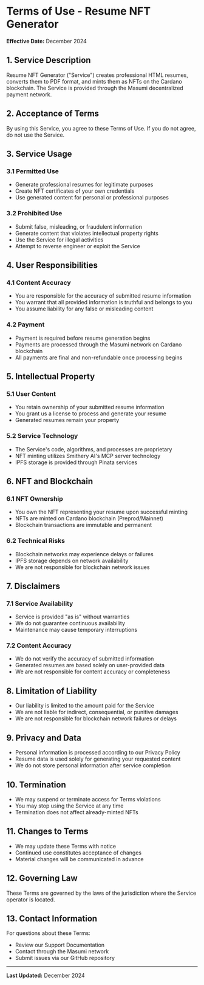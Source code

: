 # Terms of Use - Resume NFT Generator

**Effective Date:** December 2024

## 1. Service Description

Resume NFT Generator ("Service") creates professional HTML resumes, converts them to PDF format, and mints them as NFTs on the Cardano blockchain. The Service is provided through the Masumi decentralized payment network.

## 2. Acceptance of Terms

By using this Service, you agree to these Terms of Use. If you do not agree, do not use the Service.

## 3. Service Usage

### 3.1 Permitted Use
- Generate professional resumes for legitimate purposes
- Create NFT certificates of your own credentials
- Use generated content for personal or professional purposes

### 3.2 Prohibited Use
- Submit false, misleading, or fraudulent information
- Generate content that violates intellectual property rights
- Use the Service for illegal activities
- Attempt to reverse engineer or exploit the Service

## 4. User Responsibilities

### 4.1 Content Accuracy
- You are responsible for the accuracy of submitted resume information
- You warrant that all provided information is truthful and belongs to you
- You assume liability for any false or misleading content

### 4.2 Payment
- Payment is required before resume generation begins
- Payments are processed through the Masumi network on Cardano blockchain
- All payments are final and non-refundable once processing begins

## 5. Intellectual Property

### 5.1 User Content
- You retain ownership of your submitted resume information
- You grant us a license to process and generate your resume
- Generated resumes remain your property

### 5.2 Service Technology
- The Service's code, algorithms, and processes are proprietary
- NFT minting utilizes Smithery AI's MCP server technology
- IPFS storage is provided through Pinata services

## 6. NFT and Blockchain

### 6.1 NFT Ownership
- You own the NFT representing your resume upon successful minting
- NFTs are minted on Cardano blockchain (Preprod/Mainnet)
- Blockchain transactions are immutable and permanent

### 6.2 Technical Risks
- Blockchain networks may experience delays or failures
- IPFS storage depends on network availability
- We are not responsible for blockchain network issues

## 7. Disclaimers

### 7.1 Service Availability
- Service is provided "as is" without warranties
- We do not guarantee continuous availability
- Maintenance may cause temporary interruptions

### 7.2 Content Accuracy
- We do not verify the accuracy of submitted information
- Generated resumes are based solely on user-provided data
- We are not responsible for content accuracy or completeness

## 8. Limitation of Liability

- Our liability is limited to the amount paid for the Service
- We are not liable for indirect, consequential, or punitive damages
- We are not responsible for blockchain network failures or delays

## 9. Privacy and Data

- Personal information is processed according to our Privacy Policy
- Resume data is used solely for generating your requested content
- We do not store personal information after service completion

## 10. Termination

- We may suspend or terminate access for Terms violations
- You may stop using the Service at any time
- Termination does not affect already-minted NFTs

## 11. Changes to Terms

- We may update these Terms with notice
- Continued use constitutes acceptance of changes
- Material changes will be communicated in advance

## 12. Governing Law

These Terms are governed by the laws of the jurisdiction where the Service operator is located.

## 13. Contact Information

For questions about these Terms:
- Review our Support Documentation
- Contact through the Masumi network
- Submit issues via our GitHub repository

---

**Last Updated:** December 2024